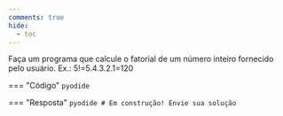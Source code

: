 ```yaml
---
comments: true
hide:
  - toc
---
```


Faça um programa que calcule o fatorial de um número inteiro fornecido pelo usuário. Ex.: 5!=5.4.3.2.1=120

=== "Código"
	```pyodide
	```

=== "Resposta"
	```pyodide
	# Em construção! Envie sua solução
	```
